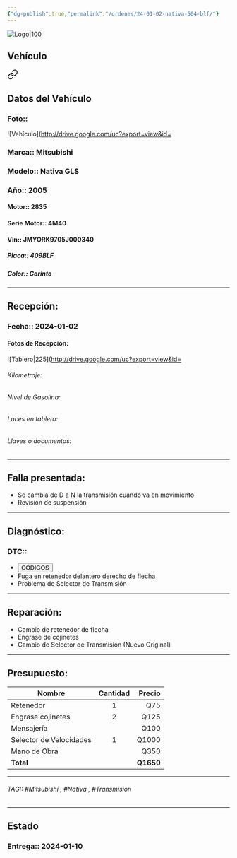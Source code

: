 ```yaml
---
{"dg-publish":true,"permalink":"/ordenes/24-01-02-nativa-504-blf/"}
---
```


![Logo|100](http://drive.google.com/uc?export=view&id=137fl3TIZ0-PU8b-Pt0bsjclwHub_u78G)

## Vehículo

<div class="transclusion internal-embed is-loaded"><a class="markdown-embed-link" href="/vehiculos/mitsubishi/nativa-409-blf/#datos-del-vehiculo" aria-label="Open link"><svg xmlns="http://www.w3.org/2000/svg" width="24" height="24" viewBox="0 0 24 24" fill="none" stroke="currentColor" stroke-width="2" stroke-linecap="round" stroke-linejoin="round" class="svg-icon lucide-link"><path d="M10 13a5 5 0 0 0 7.54.54l3-3a5 5 0 0 0-7.07-7.07l-1.72 1.71"></path><path d="M14 11a5 5 0 0 0-7.54-.54l-3 3a5 5 0 0 0 7.07 7.07l1.71-1.71"></path></svg></a><div class="markdown-embed">



## Datos del Vehículo 
### Foto:: 
![Vehículo](http://drive.google.com/uc?export=view&id=

### Marca:: Mitsubishi 
### Modelo:: Nativa GLS
### Año:: 2005
#### Motor:: 2835
#### Serie Motor:: 4M40
#### Vin:: JMYORK9705J000340
##### Placa:: 409BLF
##### Color:: Corinto 
---


</div></div>


## Recepción:
### Fecha:: 2024-01-02
#### Fotos de Recepción: 
![Tablero|225](http://drive.google.com/uc?export=view&id=

###### Kilometraje: 
###### Nivel de Gasolina: 
###### Luces en tablero: 
###### Llaves o documentos: 

---

## Falla presentada:
- Se cambia de D a N la transmisión cuando va en movimiento 
- Revisión de suspensión 


---

## Diagnóstico:
### DTC:: 

- <a href="http"><button class="btn success">CÓDIGOS</button></a>
- Fuga en retenedor delantero derecho de flecha 
- Problema de Selector de Transmisión 

---
## Reparación:
- Cambio de retenedor de flecha 
- Engrase de cojinetes 
- Cambio de Selector de Transmisión (Nuevo Original)

---

## Presupuesto:

| Nombre                  | Cantidad | Precio |
| ----------------------- |:--------:| ------:|
| Retenedor               |    1     |    Q75 |
| Engrase cojinetes       |    2     |   Q125 |
| Mensajería              |          |   Q100 |
| Selector de Velocidades |    1     |  Q1000 |
| Mano de Obra            |          |   Q350 |
| **Total**                        |          |     **Q1650**   |

---

###### TAG:: #Mitsubishi , #Nativa , #Transmision 

---

## Estado

### Entrega:: 2024-01-10